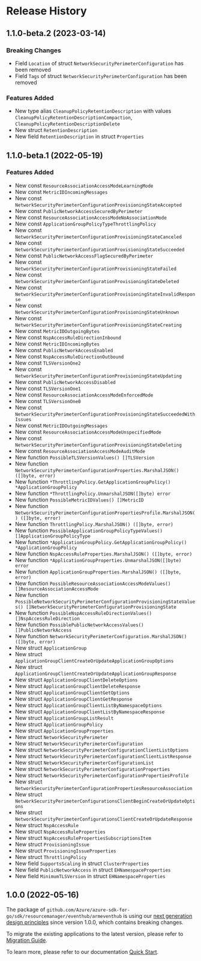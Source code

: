 # Release History

## 1.1.0-beta.2 (2023-03-14)
### Breaking Changes

- Field `Location` of struct `NetworkSecurityPerimeterConfiguration` has been removed
- Field `Tags` of struct `NetworkSecurityPerimeterConfiguration` has been removed

### Features Added

- New type alias `CleanupPolicyRetentionDescription` with values `CleanupPolicyRetentionDescriptionCompaction`, `CleanupPolicyRetentionDescriptionDelete`
- New struct `RetentionDescription`
- New field `RetentionDescription` in struct `Properties`


## 1.1.0-beta.1 (2022-05-19)
### Features Added

- New const `ResourceAssociationAccessModeLearningMode`
- New const `MetricIDIncomingMessages`
- New const `NetworkSecurityPerimeterConfigurationProvisioningStateAccepted`
- New const `PublicNetworkAccessSecuredByPerimeter`
- New const `ResourceAssociationAccessModeNoAssociationMode`
- New const `ApplicationGroupPolicyTypeThrottlingPolicy`
- New const `NetworkSecurityPerimeterConfigurationProvisioningStateCanceled`
- New const `NetworkSecurityPerimeterConfigurationProvisioningStateSucceeded`
- New const `PublicNetworkAccessFlagSecuredByPerimeter`
- New const `NetworkSecurityPerimeterConfigurationProvisioningStateFailed`
- New const `NetworkSecurityPerimeterConfigurationProvisioningStateDeleted`
- New const `NetworkSecurityPerimeterConfigurationProvisioningStateInvalidResponse`
- New const `NetworkSecurityPerimeterConfigurationProvisioningStateUnknown`
- New const `NetworkSecurityPerimeterConfigurationProvisioningStateCreating`
- New const `MetricIDOutgoingBytes`
- New const `NspAccessRuleDirectionInbound`
- New const `MetricIDIncomingBytes`
- New const `PublicNetworkAccessEnabled`
- New const `NspAccessRuleDirectionOutbound`
- New const `TLSVersionOne2`
- New const `NetworkSecurityPerimeterConfigurationProvisioningStateUpdating`
- New const `PublicNetworkAccessDisabled`
- New const `TLSVersionOne1`
- New const `ResourceAssociationAccessModeEnforcedMode`
- New const `TLSVersionOne0`
- New const `NetworkSecurityPerimeterConfigurationProvisioningStateSucceededWithIssues`
- New const `MetricIDOutgoingMessages`
- New const `ResourceAssociationAccessModeUnspecifiedMode`
- New const `NetworkSecurityPerimeterConfigurationProvisioningStateDeleting`
- New const `ResourceAssociationAccessModeAuditMode`
- New function `PossibleTLSVersionValues() []TLSVersion`
- New function `NetworkSecurityPerimeterConfigurationProperties.MarshalJSON() ([]byte, error)`
- New function `*ThrottlingPolicy.GetApplicationGroupPolicy() *ApplicationGroupPolicy`
- New function `*ThrottlingPolicy.UnmarshalJSON([]byte) error`
- New function `PossibleMetricIDValues() []MetricID`
- New function `NetworkSecurityPerimeterConfigurationPropertiesProfile.MarshalJSON() ([]byte, error)`
- New function `ThrottlingPolicy.MarshalJSON() ([]byte, error)`
- New function `PossibleApplicationGroupPolicyTypeValues() []ApplicationGroupPolicyType`
- New function `*ApplicationGroupPolicy.GetApplicationGroupPolicy() *ApplicationGroupPolicy`
- New function `NspAccessRuleProperties.MarshalJSON() ([]byte, error)`
- New function `*ApplicationGroupProperties.UnmarshalJSON([]byte) error`
- New function `ApplicationGroupProperties.MarshalJSON() ([]byte, error)`
- New function `PossibleResourceAssociationAccessModeValues() []ResourceAssociationAccessMode`
- New function `PossibleNetworkSecurityPerimeterConfigurationProvisioningStateValues() []NetworkSecurityPerimeterConfigurationProvisioningState`
- New function `PossibleNspAccessRuleDirectionValues() []NspAccessRuleDirection`
- New function `PossiblePublicNetworkAccessValues() []PublicNetworkAccess`
- New function `NetworkSecurityPerimeterConfiguration.MarshalJSON() ([]byte, error)`
- New struct `ApplicationGroup`
- New struct `ApplicationGroupClientCreateOrUpdateApplicationGroupOptions`
- New struct `ApplicationGroupClientCreateOrUpdateApplicationGroupResponse`
- New struct `ApplicationGroupClientDeleteOptions`
- New struct `ApplicationGroupClientDeleteResponse`
- New struct `ApplicationGroupClientGetOptions`
- New struct `ApplicationGroupClientGetResponse`
- New struct `ApplicationGroupClientListByNamespaceOptions`
- New struct `ApplicationGroupClientListByNamespaceResponse`
- New struct `ApplicationGroupListResult`
- New struct `ApplicationGroupPolicy`
- New struct `ApplicationGroupProperties`
- New struct `NetworkSecurityPerimeter`
- New struct `NetworkSecurityPerimeterConfiguration`
- New struct `NetworkSecurityPerimeterConfigurationClientListOptions`
- New struct `NetworkSecurityPerimeterConfigurationClientListResponse`
- New struct `NetworkSecurityPerimeterConfigurationList`
- New struct `NetworkSecurityPerimeterConfigurationProperties`
- New struct `NetworkSecurityPerimeterConfigurationPropertiesProfile`
- New struct `NetworkSecurityPerimeterConfigurationPropertiesResourceAssociation`
- New struct `NetworkSecurityPerimeterConfigurationsClientBeginCreateOrUpdateOptions`
- New struct `NetworkSecurityPerimeterConfigurationsClientCreateOrUpdateResponse`
- New struct `NspAccessRule`
- New struct `NspAccessRuleProperties`
- New struct `NspAccessRulePropertiesSubscriptionsItem`
- New struct `ProvisioningIssue`
- New struct `ProvisioningIssueProperties`
- New struct `ThrottlingPolicy`
- New field `SupportsScaling` in struct `ClusterProperties`
- New field `PublicNetworkAccess` in struct `EHNamespaceProperties`
- New field `MinimumTLSVersion` in struct `EHNamespaceProperties`


## 1.0.0 (2022-05-16)

The package of `github.com/Azure/azure-sdk-for-go/sdk/resourcemanager/eventhub/armeventhub` is using our [next generation design principles](https://azure.github.io/azure-sdk/general_introduction.html) since version 1.0.0, which contains breaking changes.

To migrate the existing applications to the latest version, please refer to [Migration Guide](https://aka.ms/azsdk/go/mgmt/migration).

To learn more, please refer to our documentation [Quick Start](https://aka.ms/azsdk/go/mgmt).